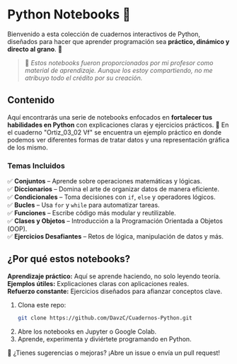 # Python Notebooks 🐍  

Bienvenido a esta colección de cuadernos interactivos de Python, diseñados para hacer que aprender programación sea **práctico, dinámico y directo al grano**. 🎯  

> 📌 *Estos notebooks fueron proporcionados por mi profesor como material de aprendizaje. Aunque los estoy compartiendo, no me atribuyo todo el crédito por su creación.*  

##  Contenido  

Aquí encontrarás una serie de notebooks enfocados en **fortalecer tus habilidades en Python** con explicaciones claras y ejercicios prácticos. 
📌 En el cuaderno "Ortiz_03_02 Vf" se encuentra un ejemplo práctico en donde podemos ver diferentes formas de tratar datos y una representación gráfica de los mismo.

###  Temas Incluidos  
✅ **Conjuntos** – Aprende sobre operaciones matemáticas y lógicas.  
✅ **Diccionarios** – Domina el arte de organizar datos de manera eficiente.  
✅ **Condicionales** – Toma decisiones con `if`, `else` y operadores lógicos.  
✅ **Bucles** – Usa `for` y `while` para automatizar tareas.  
✅ **Funciones** – Escribe código más modular y reutilizable.  
✅ **Clases y Objetos** – Introducción a la Programación Orientada a Objetos (OOP).  
✅ **Ejercicios Desafiantes** – Retos de lógica, manipulación de datos y más.  

##  ¿Por qué estos notebooks?  

**Aprendizaje práctico:** Aquí se aprende haciendo, no solo leyendo teoría.  
**Ejemplos útiles:** Explicaciones claras con aplicaciones reales.  
**Refuerzo constante:** Ejercicios diseñados para afianzar conceptos clave.  

1. Clona este repo:  
   ```bash
   git clone https://github.com/DavzC/Cuadernos-Python.git
2. Abre los notebooks en Jupyter o Google Colab.
3. Aprende, experimenta y diviértete programando en Python.

📩 ¿Tienes sugerencias o mejoras? ¡Abre un issue o envía un pull request! 
